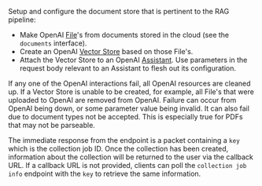 Setup and configure the document store that is pertinent to the RAG
pipeline:

* Make OpenAI
  [File](https://platform.openai.com/docs/api-reference/files)'s from
  documents stored in the cloud (see the `documents` interface).
* Create an OpenAI [Vector
  Store](https://platform.openai.com/docs/api-reference/vector-stores)
  based on those File's.
* Attach the Vector Store to an OpenAI
  [Assistant](https://platform.openai.com/docs/api-reference/assistants). Use
  parameters in the request body relevant to an Assistant to flesh out
  its configuration.

If any one of the OpenAI interactions fail, all OpenAI resources are
cleaned up. If a Vector Store is unable to be created, for example,
all File's that were uploaded to OpenAI are removed from
OpenAI. Failure can occur from OpenAI being down, or some parameter
value being invalid. It can also fail due to document types not be
accepted. This is especially true for PDFs that may not be parseable.

The immediate response from the endpoint is a packet containing a
`key` which is the collection job ID. Once the collection has been created,
information about the collection will be returned to the user via the callback URL.
If a callback URL is not provided, clients can poll the `collection job info` endpoint
with the `key` to retrieve the same information.
